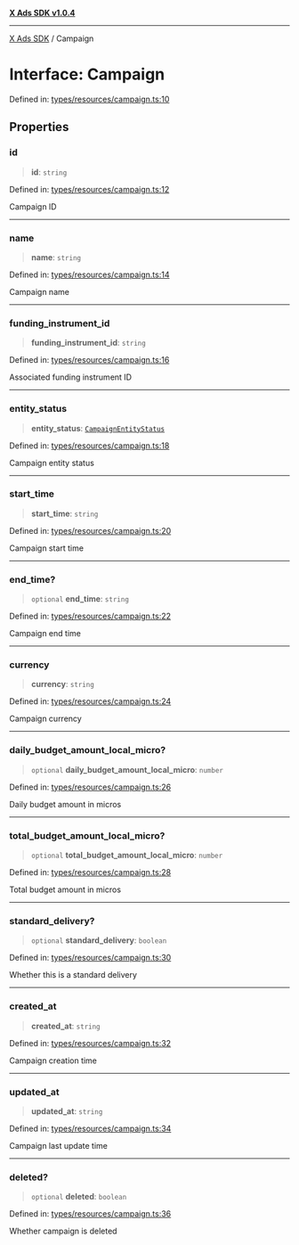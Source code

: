 [**X Ads SDK v1.0.4**](../README.md)

***

[X Ads SDK](../globals.md) / Campaign

# Interface: Campaign

Defined in: [types/resources/campaign.ts:10](https://github.com/kage1020/x-ads-sdk/blob/main/src/types/resources/campaign.ts#L10)

## Properties

### id

> **id**: `string`

Defined in: [types/resources/campaign.ts:12](https://github.com/kage1020/x-ads-sdk/blob/main/src/types/resources/campaign.ts#L12)

Campaign ID

***

### name

> **name**: `string`

Defined in: [types/resources/campaign.ts:14](https://github.com/kage1020/x-ads-sdk/blob/main/src/types/resources/campaign.ts#L14)

Campaign name

***

### funding\_instrument\_id

> **funding\_instrument\_id**: `string`

Defined in: [types/resources/campaign.ts:16](https://github.com/kage1020/x-ads-sdk/blob/main/src/types/resources/campaign.ts#L16)

Associated funding instrument ID

***

### entity\_status

> **entity\_status**: [`CampaignEntityStatus`](../enumerations/CampaignEntityStatus.md)

Defined in: [types/resources/campaign.ts:18](https://github.com/kage1020/x-ads-sdk/blob/main/src/types/resources/campaign.ts#L18)

Campaign entity status

***

### start\_time

> **start\_time**: `string`

Defined in: [types/resources/campaign.ts:20](https://github.com/kage1020/x-ads-sdk/blob/main/src/types/resources/campaign.ts#L20)

Campaign start time

***

### end\_time?

> `optional` **end\_time**: `string`

Defined in: [types/resources/campaign.ts:22](https://github.com/kage1020/x-ads-sdk/blob/main/src/types/resources/campaign.ts#L22)

Campaign end time

***

### currency

> **currency**: `string`

Defined in: [types/resources/campaign.ts:24](https://github.com/kage1020/x-ads-sdk/blob/main/src/types/resources/campaign.ts#L24)

Campaign currency

***

### daily\_budget\_amount\_local\_micro?

> `optional` **daily\_budget\_amount\_local\_micro**: `number`

Defined in: [types/resources/campaign.ts:26](https://github.com/kage1020/x-ads-sdk/blob/main/src/types/resources/campaign.ts#L26)

Daily budget amount in micros

***

### total\_budget\_amount\_local\_micro?

> `optional` **total\_budget\_amount\_local\_micro**: `number`

Defined in: [types/resources/campaign.ts:28](https://github.com/kage1020/x-ads-sdk/blob/main/src/types/resources/campaign.ts#L28)

Total budget amount in micros

***

### standard\_delivery?

> `optional` **standard\_delivery**: `boolean`

Defined in: [types/resources/campaign.ts:30](https://github.com/kage1020/x-ads-sdk/blob/main/src/types/resources/campaign.ts#L30)

Whether this is a standard delivery

***

### created\_at

> **created\_at**: `string`

Defined in: [types/resources/campaign.ts:32](https://github.com/kage1020/x-ads-sdk/blob/main/src/types/resources/campaign.ts#L32)

Campaign creation time

***

### updated\_at

> **updated\_at**: `string`

Defined in: [types/resources/campaign.ts:34](https://github.com/kage1020/x-ads-sdk/blob/main/src/types/resources/campaign.ts#L34)

Campaign last update time

***

### deleted?

> `optional` **deleted**: `boolean`

Defined in: [types/resources/campaign.ts:36](https://github.com/kage1020/x-ads-sdk/blob/main/src/types/resources/campaign.ts#L36)

Whether campaign is deleted
